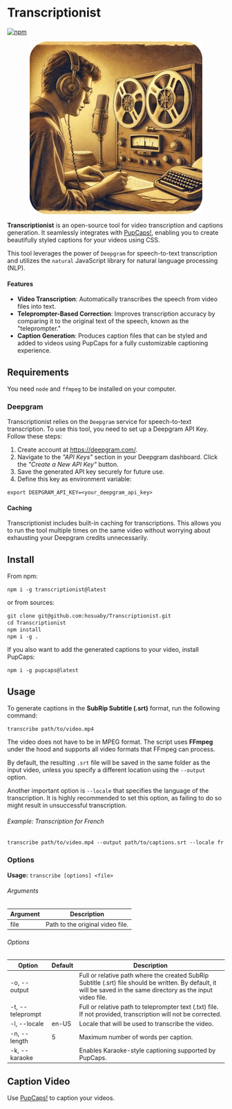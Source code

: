 # Transcriptionist

[![npm](https://img.shields.io/npm/v/transcriptionist.svg)](http://npm.im/transcriptionist) 

<p align="center">
    <img src="./docs/transcriptionist.webp"/>
</p>

**Transcriptionist** is an open-source tool for video transcription and captions generation. 
It seamlessly integrates with [PupCaps!](https://github.com/hosuaby/PupCaps), enabling you to create beautifully styled 
captions for your videos using CSS.

This tool leverages the power of `Deepgram` for speech-to-text transcription and utilizes the `natural` JavaScript library 
for natural language processing (NLP).

#### Features

- **Video Transcription**: Automatically transcribes the speech from video files into text.
- **Teleprompter-Based Correction**: Improves transcription accuracy by comparing it to the original text of the speech, known as the "teleprompter."
- **Caption Generation**: Produces caption files that can be styled and added to videos using PupCaps for a fully customizable captioning experience.

## Requirements

You need `node` and `ffmpeg` to be installed on your computer.

### Deepgram

Transcriptionist relies on the `Deepgram` service for speech-to-text transcription. 
To use this tool, you need to set up a Deepgram API Key. Follow these steps:

1. Create account at https://deepgram.com/.
2. Navigate to the *"API Keys"* section in your Deepgram dashboard. Click the *"Create a New API Key"* button.
3. Save the generated API key securely for future use.
4. Define this key as environment variable:

```shell
export DEEPGRAM_API_KEY=<your_deepgram_api_key>
```

#### Caching

Transcriptionist includes built-in caching for transcriptions. This allows you to run the tool multiple times on the same 
video without worrying about exhausting your Deepgram credits unnecessarily.

## Install

From npm:

```shell
npm i -g transcriptionist@latest
```

or from sources:

```shell
git clone git@github.com:hosuaby/Transcriptionist.git
cd Transcriptionist
npm install
npm i -g .
```

If you also want to add the generated captions to your video, install PupCaps:

```shell
npm i -g pupcaps@latest
```

## Usage

To generate captions in the **SubRip Subtitle (.srt)** format, run the following command:

```shell
transcribe path/to/video.mp4
```

The video does not have to be in MPEG format. The script uses **FFmpeg** under the hood and supports all video formats 
that FFmpeg can process.

By default, the resulting `.srt` file will be saved in the same folder as the input video, unless you specify 
a different location using the `--output` option.

Another important option is `--locale` that specifies the language of the transcription. It is highly recommended to set 
this option, as failing to do so might result in unsuccessful transcription.

###### Example: Transcription for French

```shell
transcribe path/to/video.mp4 --output path/to/captions.srt --locale fr
```

### Options

**Usage:** `transcribe [options] <file>`

###### Arguments

| Argument | Description                      |
|----------|----------------------------------|
| file     | Path to the original video file. |

###### Options

| Option           | Default | Description                                                                                                                                                        |
|------------------|---------|--------------------------------------------------------------------------------------------------------------------------------------------------------------------|
| -o, --output     |         | Full or relative path where the created SubRip Subtitle (.srt) file should be written. By default, it will be saved in the same directory as the input video file. |
| -t, --teleprompt |         | Full or relative path to teleprompter text (.txt) file. If not provided, transcription will not be corrected.                                                      |
| -l, --locale     | en-US   | Locale that will be used to transcribe the video.                                                                                                                  |
| -n, --length     | 5       | Maximum number of words per caption.                                                                                                                               |
| -k, --karaoke    |         | Enables Karaoke-style captioning supported by PupCaps.                                                                                                             |

## Caption Video

Use [PupCaps!](https://github.com/hosuaby/PupCaps) to caption your videos.

